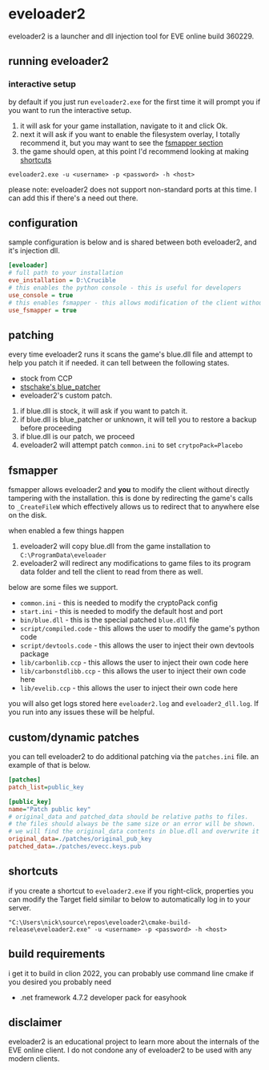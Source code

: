 # eveloader2
eveloader2 is a launcher and dll injection tool for EVE online build 360229.


## running eveloader2
### interactive setup
by default if you just run `eveloader2.exe` for the first time it will prompt you if you want to run the interactive setup.
1. it will ask for your game installation, navigate to it and click Ok.
2. next it will ask if you want to enable the filesystem overlay, I totally recommend it, but you may want to see the [fsmapper section](#fsmapper)
3. the game should open, at this point I'd recommend looking at making [shortcuts](#shortcuts)
```shell
eveloader2.exe -u <username> -p <password> -h <host>
```
please note: eveloader2 does not support non-standard ports at this time.  I can add this if there's a need out there. 
## configuration
sample configuration is below and is shared between both eveloader2, and it's injection dll.
```ini
[eveloader]
# full path to your installation
eve_installation = D:\Crucible
# this enables the python console - this is useful for developers
use_console = true
# this enables fsmapper - this allows modification of the client without tampering with your client
use_fsmapper = true
```
## patching
every time eveloader2 runs it scans the game's blue.dll file and attempt to help you patch it if needed.  it can tell between the following states.

- stock from CCP
- [stschake's blue_patcher](https://github.com/stschake/blue_patcher)
- eveloader2's custom patch.

1. if blue.dll is stock, it will ask if you want to patch it.
2. if blue.dll is blue_patcher or unknown, it will tell you to restore a backup before proceeding
3. if blue.dll is our patch, we proceed
4. eveloader2 will attempt patch `common.ini` to set `crytpoPack=Placebo` 

## fsmapper
fsmapper allows eveloader2 and **you** to modify the client without directly tampering with the installation.  this is done by redirecting the game's calls to `_CreateFileW` which effectively allows us to redirect that to anywhere else on the disk.

when enabled a few things happen

1. eveloader2 will copy blue.dll from the game installation to `C:\ProgramData\eveloader`
2. eveloader2 will redirect any modifications to game files to its program data folder and tell the client to read from there as well.

below are some files we support.
- `common.ini` - this is needed to modify the cryptoPack config
- `start.ini` - this is needed to modify the default host and port
- `bin/blue.dll` - this is the special patched `blue.dll` file
- `script/compiled.code` - this allows the user to modify the game's python code
- `script/devtools.code` - this allows the user to inject their own devtools package
- `lib/carbonlib.ccp` - this allows the user to inject their own code here
- `lib/carbonstdlibb.ccp` - this allows the user to inject their own code here
- `lib/evelib.ccp` - this allows the user to inject their own code here

you will also get logs stored here `eveloader2.log` and `eveloader2_dll.log`.  If you run into any issues these will be helpful.
## custom/dynamic patches
you can tell eveloader2 to do additional patching via the `patches.ini` file.  an example of that is below.

```ini
[patches]
patch_list=public_key

[public_key]
name="Patch public key"
# original_data and patched_data should be relative paths to files.  
# the files should always be the same size or an error will be shown.
# we will find the original_data contents in blue.dll and overwrite it with patched_data contents
original_data=./patches/original_pub_key
patched_data=./patches/evecc.keys.pub
```
## shortcuts
if you create a shortcut to `eveloader2.exe` if you right-click, properties you can modify the Target field similar to below to automatically log in to your server.
```shell
"C:\Users\nick\source\repos\eveloader2\cmake-build-release\eveloader2.exe" -u <username> -p <password> -h <host>
```
## build requirements
i get it to build in clion 2022, you can probably use command line cmake if you desired
you probably need
- .net framework 4.7.2 developer pack for easyhook

## disclaimer
eveloader2 is an educational project to learn more about the internals of the EVE online client.  I do not condone any of eveloader2 to be used with any modern clients.